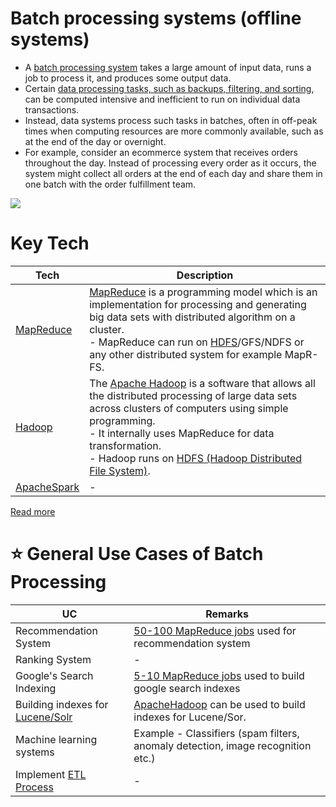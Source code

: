 # Batch processing systems (offline systems)
- A [batch processing system](https://aws.amazon.com/what-is/batch-processing/) takes a large amount of input data, runs a job to process it, and produces some output data.
- Certain [data processing tasks, such as backups, filtering, and sorting](https://aws.amazon.com/what-is/batch-processing/), can be computed intensive and inefficient to run on individual data transactions.
- Instead, data systems process such tasks in batches, often in off-peak times when computing resources are more commonly available, such as at the end of the day or overnight.
- For example, consider an ecommerce system that receives orders throughout the day. Instead of processing every order as it occurs, the system might collect all orders at the end of each day and share them in one batch with the order fulfillment team.

![](![](https://www.upsolver.com/wp-content/uploads/2019/09/Slide1.png))

# Key Tech

| Tech                                              | Description                                                                                                                                                                                                                                                                                                                          |
|---------------------------------------------------|--------------------------------------------------------------------------------------------------------------------------------------------------------------------------------------------------------------------------------------------------------------------------------------------------------------------------------------|
| [MapReduce](MapReduce.md)                         | [MapReduce](MapReduce.md) is a programming model which is an implementation for processing and generating big data sets with distributed algorithm on a cluster.<br/>- MapReduce can run on [HDFS](ApacheHadoop/ApacheHDFS.md)/GFS/NDFS or any other distributed system for example MapR-FS.                                         |
| [Hadoop](ApacheHadoop/Readme.md)                  | The [Apache Hadoop](ApacheHadoop/Readme.md) is a software that allows all the distributed processing of large data sets across clusters of computers using simple programming.<br/>- It internally uses MapReduce for data transformation.<br/>- Hadoop runs on [HDFS (Hadoop Distributed File System)](ApacheHadoop/ApacheHDFS.md). |
| [ApacheSpark](../StreamProcessing/ApacheSpark.md) | -                                                                                                                                                                                                                                                                                                                                    |

[Read more](https://www.geeksforgeeks.org/difference-between-hadoop-and-mapreduce/)

# :star: General Use Cases of Batch Processing

| UC                                                                                            | Remarks                                                                            |
|-----------------------------------------------------------------------------------------------|------------------------------------------------------------------------------------|
| Recommendation System                                                                         | [50-100 MapReduce jobs](MapReduce.md) used for recommendation system               |
| Ranking System                                                                                | -                                                                                  |
| Google's Search Indexing                                                                      | [5-10 MapReduce jobs](MapReduce.md) used to build google search indexes            |
| Building indexes for [Lucene/Solr](../../3_DatabaseComponents/Search-Indexes/ApacheLucene.md) | [ApacheHadoop](ApacheHadoop/Readme.md) can be used to build indexes for Lucene/Sor. |
| Machine learning systems                                                                      | Example - Classifiers (spam filters, anomaly detection, image recognition etc.)    |
| Implement [ETL Process](../../3_DatabaseComponents/DataWarehouses.md)                         | -                                                                                  |